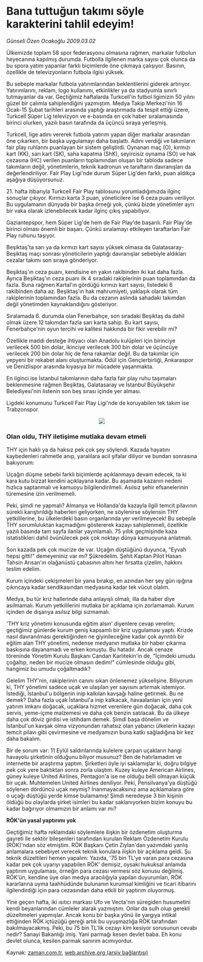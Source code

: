 # Bana tuttuğun takımı söyle  karakterini tahlil edeyim!

*Günseli Özen Ocakoğlu 2009.03.02*

<tr><td class="metin" colspan="2" style="padding-top: 20px; padding-left: 5px; padding-right: 10px;">Ülkemizde toplam 58 spor federasyonu olmasına rağmen, markalar futbolun heyecanına kapılmış durumda. Futbolla ilgilenen marka sayısı çok olunca da bu spora yatım yapanlar farklı biçimlerde öne çıkmaya çalışıyor. Basının, özellikle de televizyonların futbola ilgisi yüksek.</td></tr><tr><td class="metin" colspan="2" style="padding-top: 20px; padding-left: 5px; padding-right: 10px;"><p> Bu sebeple markalar futbola yatırımlarından beklentilerini giderek artırıyor. Yatırımlarını, reklam, logo kullanımı, etkinlikler ya da stadyumla sınırlı tutmayanlar da var. Geçtiğimiz haftalarda Turkcell'in futbol ligimizin 50 yılını güzel bir çalımla sahiplendiğini yazmıştım. Medya Takip Merkezi'nin 16 Ocak-15 Şubat tarihleri arasında yaptığı araştırmada da tespit ettiği üzere, Turkcell Süper Lig televizyon ve e-basında en çok haber sıralamasında birinci olurken, yazılı basın tarafında da üçüncü sıraya yerleşmiş.
<p>Turkcell, lige adını vererek futbola yatırım yapan diğer markalar arasından öne çıkarken, bir başka uygulamayı daha başlattı. Adını verdiği ve takımların fair play ruhlarını puanlayan bir sistem geliştirdi. Oynanan maç (O), kırmızı kart (KK), sarı kart (SK), saha kapatma (ShK), seyircisiz oynama (SO) ve hak cezasına (HC) verilen puanların toplamından oluşan bir tabloda sadece takımların değil, yönetimlerin, teknik kadronun ve taraftarın davranışları da değerlendiriliyor. Fair Play Ligi'nde durum Süper Lig'den farklı, puan aldıkça aşağıya düşüyorsunuz. 
<p>21. hafta itibarıyla Turkcell Fair Play tablosunu yorumladığımızda ilginç sonuçlar çıkıyor. Kırmızı karta 3 puan, yöneticilere ise 6 ceza puanı veriliyor. Bu uygulamanın dünyada bir başka örneği yok, çünkü bizde yönetimler ayrı bir vaka olarak izlenebilecek kadar ilginç çıkış yapabiliyor.
<p>Gaziantepspor, hem Süper Lig'de hem de Fair Play'de başarılı. Fair Play'de birinci olması önemli bir başarı. Çünkü sıralamayı etkileyen taraftarları Fair Play ruhunu taşıyor. 
<p>Beşiktaş'ta sarı ya da kırmızı kart sayısı yüksek olmasa da Galatasaray-Beşiktaş maçı sonrası yöneticilerin yaptığı davranışlar sebebiyle aldıkları cezalar takımı son sıraya gönderiyor.
<p>Beşiktaş'ın ceza puanı, kendisine en yakın rakibinden iki kat daha fazla. Ayrıca Beşiktaş'ın ceza puanı ilk 4 sıradaki rakiplerinin puan toplamından da fazla. Buna rağmen Kartal'ın gördüğü kırmızı kart sayısı, listedeki 6 rakibinden daha az. Beşiktaş'ın hak mahrumiyeti, yaklaşık olarak tüm rakiplerinin toplamından fazla. Bu da cezanın aslında sahadaki takımdan değil yönetimden kaynaklandığını gösteriyor.
<p>Sıralamada 6. durumda olan Fenerbahçe, son sıradaki Beşiktaş da dahil olmak üzere 12 takımdan fazla sarı karta sahip. Bu kart sayısı, Fenerbahçe'nin oyun tercihi ve kalitesi hakkında bir fikir verebilir mi?
<p>Özellikle maddi desteğe ihtiyacı olan Anadolu kulüpleri için birinciye verilecek 500 bin dolar, ikinciye verilecek 300 bin dolar ve üçüncüye verilecek 200 bin dolar hiç de fena rakamlar değil. Bu da takımlar için yepyeni bir rekabet alanı oluşturmakta. Ödül için Gençlerbirliği, Ankaraspor ve Denizlispor arasında kıyasıya bir mücadele yaşanmakta.
<p>En ilginci ise İstanbul takımlarının daha fazla fair play ruhu taşımaları beklenmesine rağmen Beşiktaş, Galatasaray ve İstanbul Büyükşehir Belediyesi'nin listenin son beş sırası içinde yer alması.
<p>Ligdeki konumunu Turkcell Fair Play Ligi'nde de koruyabilen tek takım ise Trabzonspor.

<p align="center"><img src="http://web.archive.org/web/20090512221836im_/http://medya.zaman.com.tr/2009/03/02/tablo-gunseli.jpg"/>
<p><h3>Olan oldu, THY iletişime mutlaka devam etmeli</h3>
<p>THY için haklı ya da haksız pek çok şey söylendi. Kazada hayatını kaybedenleri rahmetle anıp, yaralılara acil şifalar diliyor ve bundan sonrasına bakıyorum:
<p>Uçağın düşme sebebi farklı biçimlerde açıklanmaya devam edecek, ta ki kara kutu bizzat kendini açıklayana kadar. Bu aşamada kazanın nedeni hızlıca saptanmalı ve kamuoyu bilgilendirilmeli. Asılsız şehir efsanelerinin türemesine izin verilmemeli.
<p>Peki, şimdi ne yapmalı? Almanya ve Hollanda'da kazayla ilgili temcit pilavının sürekli karıştırıldığı haberleri geliyorken, ne söylenirse söylensin THY yetkililerine, bu ülkelerdeki basın organlarında yer verilmeyecek! Bu sebeple THY sorumluluktan kaçmadığını göstererek kazayı sahiplenmeli, özellikle yazılı basında tam sayfa ilanlar yayınlamalı. 75 yıllık geçmişinde kaza istatistikleri dahil övünülecek pek çok noktayı dünya kamuoyuna anlatmalı.
<p>Son kazada pek çok mucize de var. Uçağın düştüğünü duyunca, "Eyvah hepsi gitti!" demeyeniniz var mı? Şükredelim. Şehit Kaptan Pilot Hasan Tahsin Arısan'ın olağanüstü çabasının altını her fırsatta çizelim, hakkını teslim edelim. 
<p>Kurum içindeki çekişmeleri bir yana bırakıp, en azından her şey gün ışığına çıkıncaya kadar sendikasından medyasına kadar tek vücut olalım. 
<p>Medya, bu tür kriz hallerinde daha anlayışlı olmalı, illa da haber diye asılmamalı. Kurum yetkililerini mutlaka bir açıklama için zorlamamalı. Kurum içinden de dışarıya asılsız bilgi sızmamalı.
<p>'THY kriz yönetimi konusunda eğitim alsın' diyenlere cevap verelim; geçtiğimiz günlerde kurum geniş kapsamlı bir kriz uygulaması yaptı. Krizde nasıl davranılması gerektiğinden ne giyinileceğine kadar çok ayrıntılı bir eğitim alan THY yönetimi, nedense medyanın mutlaka bir haber çıkarma baskısına dayanamadı ve erken konuştu. Bu hatadır. Ancak cenaze töreninde Yönetim Kurulu Başkanı Candan Karlıtekin'in de, "İçimdeki umudu çoğaltıp, neden bir mucize olmasın dedim!" cümlesinde olduğu gibi, hangimiz bu umudu çoğaltmadık?
<p>Gelelim THY'nin, rakiplerinin canını sıkan önlenemez yükselişine. Biliyorum ki, THY yönetimi sadece uçak ve ulaşılan yer sayısını artırmak istemiyor. İstediği, İstanbul'u bölgenin inip kalkılan kavşağı haline getirmek. Bu ne demek? Daha fazla uçak İstanbul'a inip kalkacak, havaalanları için yeni yatırım imkanı doğacak, uçaklara hizmet verenlere gün doğacak, daha çok servis, yeme-içme malzemesi ve daha çok benzin satılacak. Bu da ülkeye daha çok döviz girdisi ve istihdam demek. Şimdi başa dönelim ve İstanbul'un kavşak olma vizyonundan rahatsız olan yabancı ülkelerin kazayı temcit pilavı gibi çevirmesine ve medyamızın buna katkı sağladığına bir kez daha bakalım. 
<p>Bir de sorum var: 11 Eylül saldırılarında kulelere çarpan uçakların hangi havayolu şirketinin olduğunu biliyor musunuz? Ben de hatırlamadım ve internette bir araştırma yaptım. Şirketleri öyle iyi saklamışlar ki, doğru bilgiye pek çok yere baktıktan sonra zorla ulaştım. Kuzey kuleye American Airlines, güney kuleye United Airlines, Pentagon'a ise ne olduğu belli olmayan küçük bir uçak. Muhtemelen United Airlines deniliyor. Peki, Pensilvanya'ya düştüğü söylenen dördüncü uçak neymiş? İnanmayacaksınız ama açıklamalara göre o uçağı düştüğü yerde kimse bulamamış! Şimdi neredeyse 3 bin kişinin öldüğü bu olaylarda şirket isimleri bu kadar saklanıyorken bizim konuyu bu kadar bağırıyor olmamızın bir anlamı var mı?
<p><b>RÖK'ün yasal yaptırımı yok</b>
<p>Geçtiğimiz hafta reklamdaki söylemlere ilişkin bir özdenetim oluşturma gayreti ile sektör bileşenleri tarafından kurulan Reklam Özdenetim Kurulu (RÖK)'ndan söz etmiştim. RÖK Başkanı Çetin Ziylan'dan yazımdaki yanlış anlamalara sebebiyet verecek teknik konulara ilişkin bir açıklama geldi. Şu teknik düzeltileri hemen yapalım: Yazıda, '75 bin TL'ye varan para cezasına kadar pek çok uyarıyı yapabilen RÖK' demişiz, oysaki hukuksal anlamda yaptırım uygulaması, örneğin para cezası vermesi söz konusu değilmiş. RÖK'ün, kendine üye olan medya aracılığıyla yapılan duyurumları, RÖK kararlarına uyma taahhüdünde bulunanın kurumsal kimliğini ve ticari itibarını ilgilendirdiği için para cezasından daha etkili bir yaptırım oluyormuş. 
<p>Yine geçen hafta, iki ısıtıcı markası Ufo ve Vecta'nın süregiden husumetini kendi beyanlarından cümleler alarak yazmıştım. Onlar da sulh olup gerekli düzeltmeleri yapmışlar. Ancak konu bir başka yönü ile yargıya intikal ettiğinden RÖK içtüzüğü gereği artık bu uyuşmazlığa RÖK tarafından bakılmayacakmış. Peki, bu 75 bin TL'lik cezayı kim kesiyor sorusunun cevabı nedir? Sanayi Bakanlığı imiş. Yani parmağı kesen devlet baba. Eh konu devlet olunca, kesilen parmak sanırım acımıyordur.<br/></p></p></p></p></p></p></p></p></p></p></p></p></p></p></p></p></p></p></p></p></p></p></p></p></td></tr>

Kaynak: [zaman.com.tr](http://zaman.com.tr/yazar.do?yazino=820746), [web.archive.org (arşiv bağlantısı)](http://web.archive.org/web/20090512221836/http://zaman.com.tr:80/yazar.do?yazino=820746)
